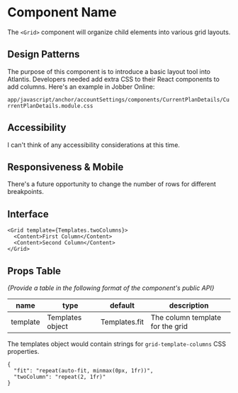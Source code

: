 # Component Name

The `<Grid>` component will organize child elements into various grid layouts.

## Design Patterns

The purpose of this component is to introduce a basic layout tool into Atlantis.
Developers needed add extra CSS to their React components to add columns. Here's
an example in Jobber Online:

`app/javascript/anchor/accountSettings/components/CurrentPlanDetails/CurrentPlanDetails.module.css`

## Accessibility

I can't think of any accessibility considerations at this time.

## Responsiveness & Mobile

There's a future opportunity to change the number of rows for different
breakpoints.

## Interface

```
<Grid template={Templates.twoColumns}>
  <Content>First Column</Content>
  <Content>Second Column</Content>
</Grid>
```

## Props Table

_{Provide a table in the following format of the component's public API}_

| name     | type             | default       | description                      |
| -------- | ---------------- | ------------- | -------------------------------- |
| template | Templates object | Templates.fit | The column template for the grid |

The templates object would contain strings for `grid-template-columns` CSS
properties.

```
{
  "fit": "repeat(auto-fit, minmax(0px, 1fr))",
  "twoColumn": "repeat(2, 1fr)"
}
```
